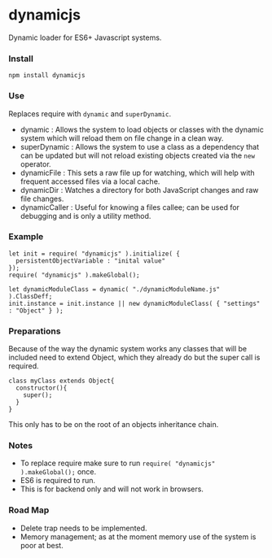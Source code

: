 # dynamicjs
Dynamic loader for ES6+ Javascript systems.

### Install
`npm install dynamicjs`

### Use
Replaces require with `dynamic` and `superDynamic`.
* dynamic : Allows the system to load objects or classes with the dynamic system which will reload them on file change in a clean way.
* superDynamic : Allows the system to use a class as a dependency that can be updated but will not reload existing objects created via the `new` operator.
* dynamicFile : This sets a raw file up for watching, which will help with frequent accessed files via a local cache.
* dynamicDir : Watches a directory for both JavaScript changes and raw file changes.
* dynamicCaller : Useful for knowing a files callee; can be used for debugging and is only a utility method.

### Example
```
let init = require( "dynamicjs" ).initialize( {
  persistentObjectVariable : "inital value"
});
require( "dynamicjs" ).makeGlobal();

let dynamicModuleClass = dynamic( "./dynamicModuleName.js" ).ClassDeff;
init.instance = init.instance || new dynamicModuleClass( { "settings" : "Object" } );
```

### Preparations
Because of the way the dynamic system works any classes that will be included need to extend Object, which they already do but the super call is required.
```
class myClass extends Object{
  constructor(){
    super();
  }
}
```
This only has to be on the root of an objects inheritance chain.

### Notes
* To replace require make sure to run `require( "dynamicjs" ).makeGlobal();` once.
* ES6 is required to run.
* This is for backend only and will not work in browsers.

### Road Map
* Delete trap needs to be implemented.
* Memory management; as at the moment memory use of the system is poor at best.
